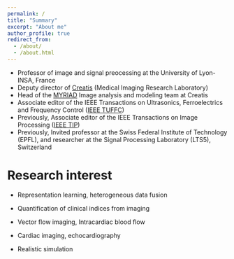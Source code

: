 ```yaml
---
permalink: /
title: "Summary"
excerpt: "About me"
author_profile: true
redirect_from: 
  - /about/
  - /about.html
---
```


- Professor of image and signal preocessing at the University of Lyon-INSA, France
- Deputy director of [Creatis](https://www.creatis.insa-lyon.fr/site/en) (Medical Imaging Research Laboratory)
- Head of the [MYRIAD](https://creatis-myriad.github.io/) Image analysis and modeling team at Creatis
- Associate editor of the IEEE Transactions on Ultrasonics, Ferroelectrics and Frequency Control ([IEEE TUFFC](https://ieeexplore.ieee.org/xpl/RecentIssue.jsp?punumber=58))
- Previously, Associate editor of the IEEE Transactions on Image Processing ([IEEE TIP](https://ieeexplore.ieee.org/xpl/RecentIssue.jsp?punumber=83))
- Previously, Invited professor at the Swiss Federal Institute of Technology (EPFL), and researcher at the Signal Processing Laboratory (LTS5), Switzerland



Research interest
======
- Representation learning, heterogeneous data fusion

- Quantification of clinical indices from imaging

- Vector flow imaging, Intracardiac blood flow

- Cardiac imaging, echocardiography

- Realistic simulation


